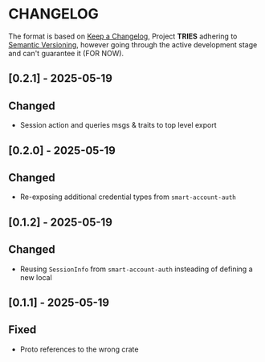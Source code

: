 # CHANGELOG

The format is based on [Keep a Changelog](https://keepachangelog.com/en/1.0.0/),
Project **TRIES** adhering to
[Semantic Versioning](https://semver.org/spec/v2.0.0.html), however going through the active development stage and can't guarantee it (FOR NOW).


## [0.2.1] - 2025-05-19

## Changed
- Session action and queries msgs & traits to top level export


## [0.2.0] - 2025-05-19

## Changed
- Re-exposing additional credential types from `smart-account-auth`


## [0.1.2] - 2025-05-19

## Changed
- Reusing `SessionInfo` from `smart-account-auth` insteading of defining a new local


## [0.1.1] - 2025-05-19

## Fixed
- Proto references to the wrong crate